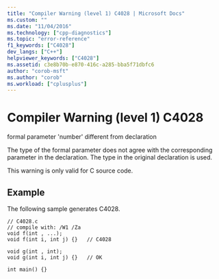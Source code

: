 ```yaml
---
title: "Compiler Warning (level 1) C4028 | Microsoft Docs"
ms.custom: ""
ms.date: "11/04/2016"
ms.technology: ["cpp-diagnostics"]
ms.topic: "error-reference"
f1_keywords: ["C4028"]
dev_langs: ["C++"]
helpviewer_keywords: ["C4028"]
ms.assetid: c3e8b70b-e870-416c-a285-bba5f71dbfc6
author: "corob-msft"
ms.author: "corob"
ms.workload: ["cplusplus"]
---
```

# Compiler Warning (level 1) C4028
formal parameter 'number' different from declaration  
  
 The type of the formal parameter does not agree with the corresponding parameter in the declaration. The type in the original declaration is used.  
  
 This warning is only valid for C source code.  
  
## Example  
 The following sample generates C4028.  
  
```  
// C4028.c  
// compile with: /W1 /Za  
void f(int , ...);  
void f(int i, int j) {}   // C4028  
  
void g(int , int);  
void g(int i, int j) {}   // OK  
  
int main() {}  
```
